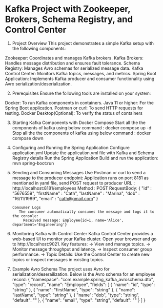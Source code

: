 # Kafka Project with Zookeeper, Brokers, Schema Registry, and Control Center

1. Project Overview
This project demonstrates a simple Kafka setup with the following components:

Zookeeper: Coordinates and manages Kafka brokers.
Kafka Brokers: Handles message distribution and ensures fault tolerance.
Schema Registry: Manages Avro schemas for serialized message data.
Kafka Control Center: Monitors Kafka topics, messages, and metrics.
Spring Boot Application: Implements Kafka producer and consumer functionality using Avro serialization/deserialization.

2. Prerequisites
Ensure the following tools are installed on your system:

Docker: To run Kafka components in containers.
Java 11 or higher: For the Spring Boot application.
Postman or curl: To send HTTP requests for testing.
Docker Desktop(Optional): To verify the status of containers

3. Starting Kafka Components with Docker Compose
   Start all the the components of kafka using below command :
   docker compose up -d
   Stop all the the components of kafka using below command :
   docker compose down

4. Configuring and Running the Spring Application
   Configure application.yml
    Update the application.yml file with Kafka and Schema Registry details
   Run the Spring Application
      Build and run the application:
        mvn spring-boot:run

5. Sending and Consuming Messages
    Use Postman or curl to send a message to the producer endpoint:
     Application runs on port 8181 as mentioned in yaml file,  send POST request to producer
        URL : http://localhost:8181/employees
        Method : POST
        RequestBody:
          {
            "id" : "5676559",
            "firstName" : "Cath",
            "lastName" : "Marina",
            "dob" : "16/11/1989",
            "email" : "cath@gmail.com"
        }
   
       Consumer Logs
          The consumer automatically consumes the message and logs it to the console:
            Received message: Employee{id=1, name='Alice', department='Engineering'}

6. Monitoring Kafka with Control Center
    Kafka Control Center provides a web-based UI to monitor your Kafka cluster.
    Open your browser and go to http://localhost:9021.
    Key features:
      -> View and manage topics.
      -> Monitor message throughput and latency.
      -> Inspect consumer group performance.
      -> Topic Details:
                Use the Control Center to create new topics or inspect messages in existing topics.

7. Example Avro Schema
   The project uses Avro for serialization/deserailization. Below is the Avro schema for an employee record:
   {
      "namespace": "com.example.spring_kafka_avroschema.dto",
      "type": "record",
      "name": "Employee",
      "fields": [
          {
            "name": "id",
            "type": "string"
          },
        {
           "name": "firstName",
          "type": "string"
        },
        {
          "name": "lastName",
          "type": "string"
        },
        {
          "name": "dob",
          "type": "string",
          "default": ""
        },
        {
          "name": "email",
          "type": "string",
          "default": ""
        }
      ]
   }


   
   
    
